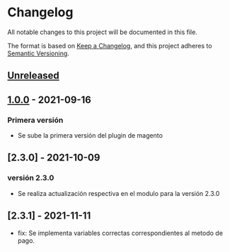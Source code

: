 # Changelog

All notable changes to this project will be documented in this file.

The format is based on [Keep a Changelog](https://keepachangelog.com/en/1.0.0/),
and this project adheres to [Semantic Versioning](https://semver.org/spec/v2.0.0.html).

## [Unreleased]

## [1.0.0] - 2021-09-16

### Primera versión

- Se sube la primera versión del plugin de magento

[Unreleased]: https://github.com/epayco/plugin_magento_multistore/compare/v1.0.0...HEAD
[1.0.0]: https://github.com/epayco/plugin_magento_multistore/releases/tag/v1.0.0

## [2.3.0] - 2021-10-09

### versión 2.3.0

- Se realiza actualización respectiva en el modulo para la versión 2.3.0

## [2.3.1] - 2021-11-11
- fix: Se implementa variables correctas correspondientes al metodo de pago.
